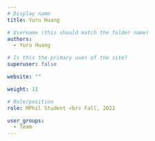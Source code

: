 ```yaml
---
# Display name
title: Yuru Huang

# Username (this should match the folder name)
authors:
  - Yuru Huang

# Is this the primary user of the site?
superuser: false

website: ""

weight: 11

# Role/position
role: MPhil Student <br> Fall, 2022

user_groups:
  - Team
---
```

